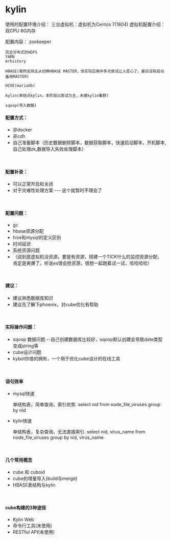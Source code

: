# kylin

使用的配置环境介绍：
	三台虚拟机：虚拟机为Centos 7(1804)
	虚拟机配置介绍：
		双CPU
		8G内存

配置内容：
	zookeeper	

	完全分布式的HDFS
	YARN
	mrhistory

	HBASE(虽然支持主从切换HBASE MASTER，但实际应用中多次尝试让人恶心了，最后没有启动备用MASTER)

	HIVE(mariadb)

	kylin(单结点kylin，本阶段以尝试为主，未做kylin集群)

	sqoop(导入数据)



<h4> 配置方式： </h4>
<ul>
	<li>非docker</li>
	<li>非cdh</li>
	<li>自己准备脚本（历史数据删除脚本，数据获取脚本，快速启动脚本，开机脚本,自己处理zk,数据导入失败处理脚本）</li>
</ul>
<br />

<h4>配置补录：  </h4>
<ul>
	<li> 可以正常开启和关闭</li>
	<li>对于灾难性处理方案  ---  这个就暂时不理会了</li>
</ul>
<br />

<h4> 配置问题： </h4>
<ul>
	<li>gc</li>
	<li>hbase资源分配</li>
	<li>hive和mysql的定义区别</li>
	<li>时间延迟</li>
	<li>系统资源问题</li>
	<li>（说到底虚拟机没资源，要是有资源，搭建一个TICK什么的监控资源分配，肯定是爽爆了。听说es很会抢资源，很想一起跑着试一试，哈哈哈哈）</li>
</ul>
<br />


<h4> 建议： </h4>
<ul>
	<li>建议熟悉数据库知识</li>
	<li>建议先了解下phoenix，对cube优化有帮助</li>
</ul>
<br />

<h4> 实际操作问题： </h4>
<ul>
	<li>sqoop 数据问题.--自己创建数据库比较好，sqoop默认创建会导致date类型变成string等</li>
	<li>cube设计问题</li>
	<li> kybot你值的拥有，一个用于优化cube设计的在线工具</li>
</ul>
<br />

<h4> 语句效率 </h4>
<ul>
	<li>mysql快速</li>
			<p>
				单结构表，简单查询，索引优势.    select nid from node_file_viruses group by nid
			</p>
	<li>kylin快速</li>
			<p>
				单结构表，复杂查询，无法直接索引.    select nid, virus_name from node_file_viruses group by nid, virus_name
			</p>
</ul>
<br />

<h4> 几个常用概念 </h4>
<ul>
	<li>cube 和 cuboid</li>
	<li>cube的增量导入(build与merge)</li>
	<li>HBASE表结构与kylin</li>
</ul>
<br />

<h4> cube构建的3种途径</h4>
<ul>
	<li>Kylin Web</li>
	<li>命令行工具(未使用)</li>
	<li>RESTful API(未使用)</li>
</ul>
<br />
















